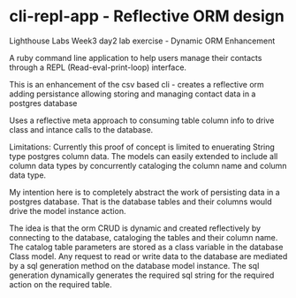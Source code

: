 cli-repl-app  - Reflective ORM design
============
Lighthouse Labs Week3 day2 lab exercise  - Dynamic ORM Enhancement

A ruby command line application to help users manage their contacts through a REPL (Read-eval-print-loop) interface.

This is an enhancement of the csv based cli - creates a reflective orm adding persistance allowing storing and managing contact data in a postgres database

Uses a  reflective meta approach to consuming table column info to drive class and intance calls to the database. 

Limitations: 
Currently this proof of concept is limited to enuerating String type postgres column data.  The models can easily extended to include all column data types by concurrently cataloging the column name and column data type. 

My intention here is to completely abstract the work of persisting data in a postgres database. That is the database tables and their columns would drive the model instance action.

The idea is that the orm CRUD is dynamic and created reflectively by connecting to the database, cataloging the tables and their column name. The catalog table parameters are stored as a class variable in the database Class model. Any request to read or write data to the database are mediated by a sql generation method on the database model instance. The sql generation dynamically generates the required sql string for the required action on the required table.   